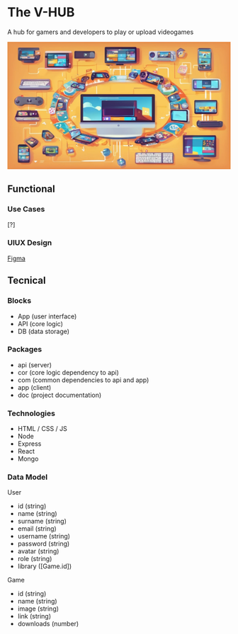 # The V-HUB

A hub for gamers and developers to play or upload videogames

![V-Hub image](./images/preview.webp)

## Functional

### Use Cases

[?]

### UIUX Design

[Figma](https://www.figma.com/files/team/1381930055088856376/project/256028731/Project?fuid=1381930053009727034)

## Tecnical

### Blocks

- App (user interface)
- API (core logic)
- DB (data storage)

### Packages

- api (server)
- cor (core logic dependency to api)
- com (common dependencies to api and app)
- app (client)
- doc (project documentation)

### Technologies

- HTML / CSS  / JS
- Node
- Express
- React
- Mongo

### Data Model

User
- id (string)
- name (string)
- surname (string)
- email (string)
- username (string)
- password (string)
- avatar (string)
- role (string)
- library ([Game.id])

Game
- id (string)
- name (string)
- image (string)
- link (string)
- downloads (number)